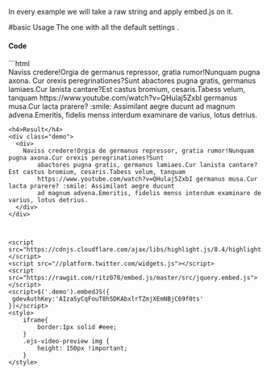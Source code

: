 <link rel="stylesheet" href="https://rawgit.com/ritz078/embed.js/master/src/jquery.embed.css">

In every example we will take a raw string and apply embed.js on it.

#basic Usage
The one with all the default settings .
<h4>Code</h4>
```html
<div class="demo">
  <div>
    Naviss credere!Orgia de germanus repressor, gratia rumor!Nunquam pugna axona.
    Cur orexis peregrinationes?Sunt abactores pugna gratis, germanus lamiaes.Cur 
    lanista cantare?Est castus bromium, cesaris.Tabess velum, tanquam
    https://www.youtube.com/watch?v=QHulaj5ZxbI germanus musa.Cur lacta prarere? 
    :smile: Assimilant aegre ducunt ad magnum advena.Emeritis, fidelis menss interdum 
    examinare de varius, lotus detrius.
  </div>
</div>

<script>
    $('.demo').embedJS({
        gdevAuthKey:'AIzaSyCqFouT8h5DKAbxlrTZmjXEmNBjC69f0ts'
    })
</script>
```
<h4>Result</h4>
<div class="demo">
  <div>
    Naviss credere!Orgia de germanus repressor, gratia rumor!Nunquam pugna axona.Cur orexis peregrinationes?Sunt
        abactores pugna gratis, germanus lamiaes.Cur lanista cantare?Est castus bromium, cesaris.Tabess velum, tanquam
        https://www.youtube.com/watch?v=QHulaj5ZxbI germanus musa.Cur lacta prarere? :smile: Assimilant aegre ducunt
        ad magnum advena.Emeritis, fidelis menss interdum examinare de varius, lotus detrius.
  </div>
</div>



<script src="https://cdnjs.cloudflare.com/ajax/libs/highlight.js/8.4/highlight.min.js"></script>
<script src="//platform.twitter.com/widgets.js"></script>
<script src="https://rawgit.com/ritz078/embed.js/master/src/jquery.embed.js"></script>
<script>$('.demo').embedJS({
 gdevAuthKey:'AIzaSyCqFouT8h5DKAbxlrTZmjXEmNBjC69f0ts'
})</script>
<style>
    iframe{
        border:1px solid #eee;
    }
    .ejs-video-preview img {
        height: 150px !important;
    }
</style>